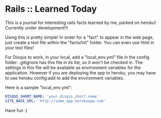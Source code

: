 # Rails :: Learned Today

This is a journal for interesting rails facts learned by me, parked on heroku! Currently under development!!!

Using this is pretty simple! In order for a "fact" to appear in the web page, just create a text file within the "facts/txt" folder. 
You can even use html in your text files!

For Disqus to work, in your local, add a "local_env.yml" file in the config folder. .gitignore has this file in its list, so it 
won't be checked in. The settings in this file will be available as environment variables for the application. However if you are 
deploying the app to heroku, you may have to use heroku config:add to add the environment variables. 

Here is a sample "local_env.yml":

```yml
DISQUS_SHORT_NAME: 'your_disqis_short_name'
SITE_BASE_URL: 'http://some_app.herokuapp.com'
```

Have fun :)
